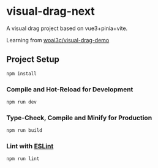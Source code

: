 #  visual-drag-next

A visual drag project based on vue3+pinia+vite.

Learning from [woai3c/visual-drag-demo](https://github.com/woai3c/visual-drag-demo)
## Project Setup

```sh
npm install
```

### Compile and Hot-Reload for Development

```sh
npm run dev
```

### Type-Check, Compile and Minify for Production

```sh
npm run build
```

### Lint with [ESLint](https://eslint.org/)

```sh
npm run lint
```
